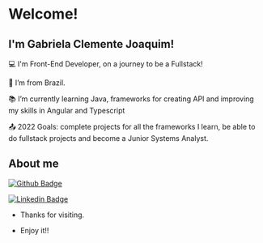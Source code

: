 # Welcome!

## I'm Gabriela Clemente Joaquim!

:computer: I'm Front-End Developer, on a journey to be a Fullstack!

:house_with_garden: I’m from Brazil.

:books: I’m currently learning Java, frameworks for creating API and improving my skills in Angular and Typescript

:outbox_tray: 2022 Goals: complete projects for all the frameworks I learn, be able to do fullstack projects and become a Junior Systems Analyst.

## About me

[![Github Badge](https://img.shields.io/badge/-Github-000?style=flat-square&logo=Github&logoColor=white&link=https://github.com/gabrielajc/)](https://github.com/gabrielajc/)

[![Linkedin Badge](https://img.shields.io/badge/-LinkedIn-blue?style=flat-square&logo=Linkedin&logoColor=white&link=https://www.linkedin.com/in/gabeclemente/)](https://www.linkedin.com/in/gabeclemente/)

- Thanks for visiting.

- Enjoy it!!

